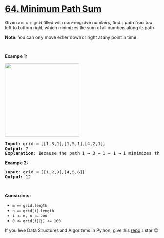 # [64. Minimum Path Sum][title]

<p>Given a <code>m x n</code> <code>grid</code> filled with non-negative numbers, find a path from top left to bottom right, which minimizes the sum of all numbers along its path.</p>
<p><strong>Note:</strong> You can only move either down or right at any point in time.</p>
<p> </p>
<p><strong>Example 1:</strong></p>
<img alt="" src="https://assets.leetcode.com/uploads/2020/11/05/minpath.jpg" style="width: 242px; height: 242px;"/>
<pre><strong>Input:</strong> grid = [[1,3,1],[1,5,1],[4,2,1]]
<strong>Output:</strong> 7
<strong>Explanation:</strong> Because the path 1 → 3 → 1 → 1 → 1 minimizes the sum.
</pre>
<p><strong>Example 2:</strong></p>
<pre><strong>Input:</strong> grid = [[1,2,3],[4,5,6]]
<strong>Output:</strong> 12
</pre>
<p> </p>
<p><strong>Constraints:</strong></p>
<ul>
<li><code>m == grid.length</code></li>
<li><code>n == grid[i].length</code></li>
<li><code>1 &lt;= m, n &lt;= 200</code></li>
<li><code>0 &lt;= grid[i][j] &lt;= 100</code></li>
</ul>


If you love Data Structures and Algorithms in Python, give this [repo][me] a star :wink:

[title]: https://leetcode.com/problems/minimum-path-sum
[me]: https://github.com/bumblebee211196/awesome-python-leetcode